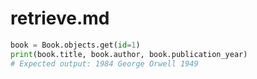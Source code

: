 # retrieve.md

```python
book = Book.objects.get(id=1)
print(book.title, book.author, book.publication_year)
# Expected output: 1984 George Orwell 1949
